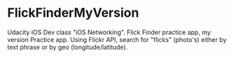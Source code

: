 # FlickFinderMyVersion
Udacity iOS Dev class "iOS Networking". Flick Finder practice app, my version
Practice app. Using Flickr API, search for "flicks" (photo's) either by text
phrase or by geo (longitude/latitude).
